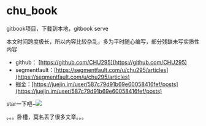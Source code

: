 # chu\_book

gitbook项目，下载到本地，gitbook serve

本文时间跨度极长，所以内容比较杂乱，多为平时随心编写，部分残缺未写实质性内容

* github： [https://github.com/CHU295](https://github.com/CHU295)
* segmentfault：[https://segmentfault.com/u/chu295/articles](https://segmentfault.com/u/chu295/articles)
* 掘金：[https://juejin.im/user/587c79d91b69e60058416fef/posts](https://juejin.im/user/587c79d91b69e60058416fef/posts)

star一下吧~![](file:///C:\Users\87305\AppData\Local\Temp\SGPicFaceTpBq\16460\0DE77938.png)

。。。卧槽，莫名丢了很多文章。。。

